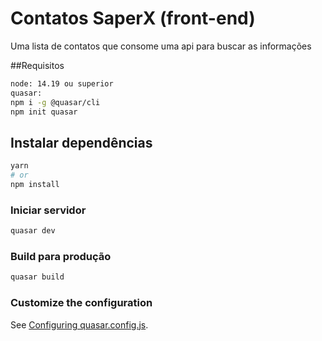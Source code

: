# Contatos SaperX (front-end)

Uma lista de contatos que consome uma api para buscar as informações

##Requisitos
```bash
node: 14.19 ou superior
quasar: 
npm i -g @quasar/cli
npm init quasar

```

## Instalar dependências
```bash
yarn
# or
npm install
```

### Iniciar servidor 
```bash
quasar dev
```


### Build para produção
```bash
quasar build
```

### Customize the configuration
See [Configuring quasar.config.js](https://v2.quasar.dev/quasar-cli-vite/quasar-config-js).
